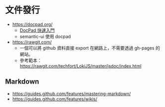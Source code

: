 # 文件發行


* https://docpad.org/
  * [DocPad 快速入門](http://blog.faq-book.com/?p=7281)
  * semantic-ui 使用 docpad
* https://rawgit.com/
  * 一個可以將 github 資料直接 export 在網路上，不需要透過 gh-pages 的網站。
  * 參考範本：https://rawgit.com/techfort/LokiJS/master/jsdoc/index.html

## Markdown

* <https://guides.github.com/features/mastering-markdown/>
* <https://guides.github.com/features/wikis/>
